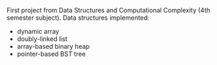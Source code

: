 First project from Data Structures and Computational Complexity (4th semester subject). Data structures implemented:
- dynamic array
- doubly-linked list
- array-based binary heap
- pointer-based BST tree
